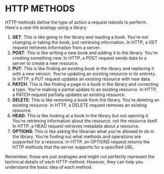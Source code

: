 # HTTP METHODS

HTTP methods define the type of action a request intends to perform. Here's a real-life analogy using a library:

1. **GET**: This is like going to the library and reading a book. You're not changing or taking the book, just retrieving information. In HTTP, a GET request retrieves information from a server.
2. **POST**: This is like writing a new book and adding it to the library. You're creating something new. In HTTP, a POST request sends data to a server to create a new resource.
3. **PUT**: This is like finding an existing book in the library and replacing it with a new version. You're updating an existing resource in its entirety. In HTTP, a PUT request updates an existing resource with new data.
4. **PATCH**: This is like finding a page in a book in the library and correcting a typo. You're making a partial update to an existing resource. In HTTP, a PATCH request partially updates an existing resource.
5. **DELETE**: This is like removing a book from the library. You're deleting an existing resource. In HTTP, a DELETE request removes an existing resource.
6. **HEAD**: This is like looking at a book in the library but not opening it. You're retrieving information about the resource, not the resource itself. In HTTP, a HEAD request retrieves metadata about a resource.
7. **OPTIONS**: This is like asking the librarian what you're allowed to do in the library. You're finding out what methods and operations are supported for a resource. In HTTP, an OPTIONS request returns the HTTP methods that the server supports for a specified URL.

Remember, these are just analogies and might not perfectly represent the technical details of each HTTP method. However, they can help you understand the basic idea of each method.
